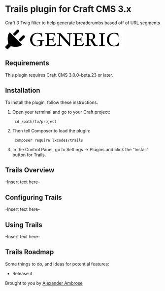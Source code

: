 # Trails plugin for Craft CMS 3.x

Craft 3 Twig filter to help generate breadcrumbs based off of URL segments

![Screenshot](resources/img/plugin-logo.png)

## Requirements

This plugin requires Craft CMS 3.0.0-beta.23 or later.

## Installation

To install the plugin, follow these instructions.

1. Open your terminal and go to your Craft project:

        cd /path/to/project

2. Then tell Composer to load the plugin:

        composer require lxcodes/trails

3. In the Control Panel, go to Settings → Plugins and click the “Install” button for Trails.

## Trails Overview

-Insert text here-

## Configuring Trails

-Insert text here-

## Using Trails

-Insert text here-

## Trails Roadmap

Some things to do, and ideas for potential features:

* Release it

Brought to you by [Alexander Ambrose](https://github.com/lxcodes)
